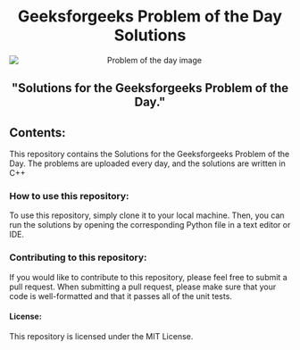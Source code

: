 <h1 align="center">
  Geeksforgeeks Problem of the Day Solutions
</h1>
<p align="center"><img src = "https://media.geeksforgeeks.org/img-practice/Problemofthedaynewcopy-1637640589.png" alt="Problem of the day image" style=" display: block;
   width: auto;
   margin: auto;"/>
</p>
<h2 align="Center">"Solutions for the Geeksforgeeks Problem of the Day."</h2>
<h2>Contents:</h2>
<p>This repository contains the Solutions for the Geeksforgeeks Problem of the Day. The problems are uploaded every day, and the solutions are written in C++</p> 

<h3>How to use this repository:</h3>
  <p>To use this repository, simply clone it to your local machine. Then, you can run the solutions by opening the corresponding Python file in a text editor or IDE.</p>

<h3>Contributing to this repository:</h3>
<p>If you would like to contribute to this repository, please feel free to submit a pull request. When submitting a pull request, please make sure that your code is well-formatted and that it passes all of the unit tests.</p>


<h4>License:</h4>
  <p>This repository is licensed under the MIT License.</p>

